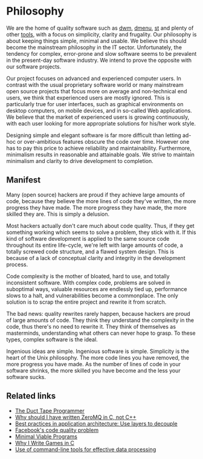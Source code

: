 Philosophy
==========
We are the home of quality software such as [dwm](//dwm.suckless.org),
[dmenu](//tools.suckless.org/dmenu), [st](//st.suckless.org/) and plenty of
other [tools](//tools.suckless.org), with a focus on simplicity, clarity and
frugality. Our philosophy is about keeping things simple, minimal and usable.
We believe this should become the mainstream philosophy in the IT sector.
Unfortunately, the tendency for complex, error-prone and slow software seems to
be prevalent in the present-day software industry. We intend to prove the
opposite with our software projects.

Our project focuses on advanced and experienced computer users. In contrast
with the usual proprietary software world or many mainstream open source
projects that focus more on average and non-technical end users, we think that
experienced users are mostly ignored. This is particularly true for user
interfaces, such as graphical environments on desktop computers, on mobile
devices, and in so-called Web applications. We believe that the market of
experienced users is growing continuously, with each user looking for more
appropriate solutions for his/her work style.

Designing simple and elegant software is far more difficult than letting ad-hoc
or over-ambitious features obscure the code over time. However one has to pay
this price to achieve reliability and maintainability. Furthermore, minimalism
results in reasonable and attainable goals. We strive to maintain minimalism
and clarity to drive development to completion.

Manifest
--------
Many (open source) hackers are proud if they achieve large amounts of code,
because they believe the more lines of code they've written, the more progress
they have made. The more progress they have made, the more skilled they are.
This is simply a delusion.

Most hackers actually don't care much about code quality. Thus, if they get
something working which seems to solve a problem, they stick with it. If this
kind of software development is applied to the same source code throughout its
entire life-cycle, we're left with large amounts of code, a totally screwed
code structure, and a flawed system design. This is because of a lack of
conceptual clarity and integrity in the development process.

Code complexity is the mother of bloated, hard to use, and totally inconsistent
software. With complex code, problems are solved in suboptimal ways, valuable
resources are endlessly tied up, performance slows to a halt, and
vulnerabilities become a commonplace. The only solution is to scrap the entire
project and rewrite it from scratch.

The bad news: quality rewrites rarely happen, because hackers are proud of
large amounts of code. They think they understand the complexity in the code,
thus there's no need to rewrite it. They think of themselves as masterminds,
understanding what others can never hope to grasp. To these types, complex
software is the ideal.

Ingenious ideas are simple. Ingenious software is simple. Simplicity is the
heart of the Unix philosophy. The more code lines you have removed, the more
progress you have made. As the number of lines of code in your software
shrinks, the more skilled you have become and the less your software sucks.

Related links
-------------
* [The Duct Tape Programmer](http://www.joelonsoftware.com/items/2009/09/23.html)
* [Why should I have written ZeroMQ in C, not C++](http://www.250bpm.com/blog:4)
* [Best practices in application architecture: Use layers to decouple](http://geekandpoke.typepad.com/.a/6a00d8341d3df553ef014e5f920093970c-pi)
* [Facebook's code quality problem](http://www.darkcoding.net/software/facebooks-code-quality-problem/)
* [Minimal Viable Programs](http://joearms.github.io/published/2014-06-25-minimal-viable-program.html)
* [Why I Write Games in C](http://jonathanwhiting.com/writing/blog/games_in_c/)
* [Use of command-line tools for effective data processing](https://adamdrake.com/command-line-tools-can-be-235x-faster-than-your-hadoop-cluster.html)

